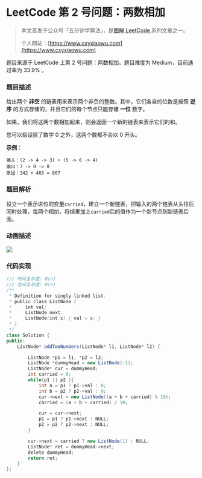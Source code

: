 # LeetCode 第 2 号问题：两数相加

> 本文首发于公众号「五分钟学算法」，是[图解 LeetCode ](<https://github.com/MisterBooo/LeetCodeAnimation>)系列文章之一。
>
> 个人网站：[https://www.cxyxiaowu.com](https://www.cxyxiaowu.com)

题目来源于 LeetCode 上第 2 号问题：两数相加。题目难度为 Medium，目前通过率为 33.9% 。

### 题目描述

给出两个 **非空** 的链表用来表示两个非负的整数。其中，它们各自的位数是按照 **逆序** 的方式存储的，并且它们的每个节点只能存储 **一位** 数字。

如果，我们将这两个数相加起来，则会返回一个新的链表来表示它们的和。

您可以假设除了数字 0 之外，这两个数都不会以 0 开头。

**示例：**

```
输入：(2 -> 4 -> 3) + (5 -> 6 -> 4)
输出：7 -> 0 -> 8
原因：342 + 465 = 807
```

### 题目解析

设立一个表示进位的变量`carried`，建立一个新链表，把输入的两个链表从头往后同时处理，每两个相加，将结果加上`carried`后的值作为一个新节点到新链表后面。

### 动画描述

![](https://bucket-1257126549.cos.ap-guangzhou.myqcloud.com/20181117122234.gif)

### 代码实现

```java
/// 时间复杂度: O(n)
/// 空间复杂度: O(n)
/**
 * Definition for singly-linked list.
 * public class ListNode {
 *     int val;
 *     ListNode next;
 *     ListNode(int x) { val = x; }
 * }
 */
class Solution {
public:
    ListNode* addTwoNumbers(ListNode* l1, ListNode* l2) {

        ListNode *p1 = l1, *p2 = l2;
        ListNode *dummyHead = new ListNode(-1);
        ListNode* cur = dummyHead;
        int carried = 0;
        while(p1 || p2 ){
            int a = p1 ? p1->val : 0;
            int b = p2 ? p2->val : 0;
            cur->next = new ListNode((a + b + carried) % 10);
            carried = (a + b + carried) / 10;

            cur = cur->next;
            p1 = p1 ? p1->next : NULL;
            p2 = p2 ? p2->next : NULL;
        }

        cur->next = carried ? new ListNode(1) : NULL;
        ListNode* ret = dummyHead->next;
        delete dummyHead;
        return ret;
    }
};

```









